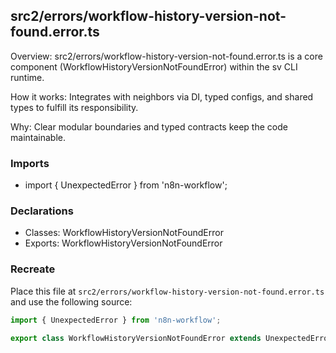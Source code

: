 ## src2/errors/workflow-history-version-not-found.error.ts

Overview: src2/errors/workflow-history-version-not-found.error.ts is a core component (WorkflowHistoryVersionNotFoundError) within the sv CLI runtime.

How it works: Integrates with neighbors via DI, typed configs, and shared types to fulfill its responsibility.

Why: Clear modular boundaries and typed contracts keep the code maintainable.

### Imports

- import { UnexpectedError } from 'n8n-workflow';

### Declarations

- Classes: WorkflowHistoryVersionNotFoundError
- Exports: WorkflowHistoryVersionNotFoundError

### Recreate

Place this file at `src2/errors/workflow-history-version-not-found.error.ts` and use the following source:

```ts
import { UnexpectedError } from 'n8n-workflow';

export class WorkflowHistoryVersionNotFoundError extends UnexpectedError {}

```
